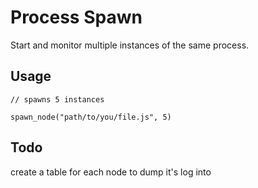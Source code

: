 # Process Spawn
Start and monitor multiple instances of the same process.

## Usage
```
// spawns 5 instances

spawn_node("path/to/you/file.js", 5)

```

## Todo
create a table for each node to dump it's log into